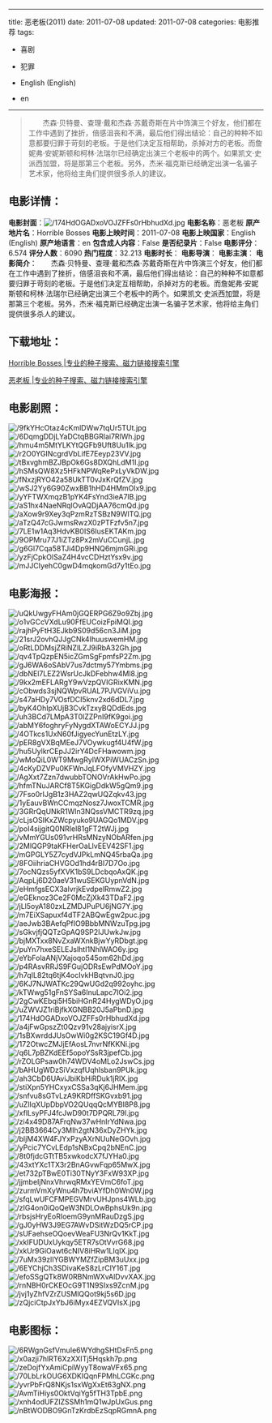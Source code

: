 
---
title: 恶老板(2011)
date: 2011-07-08
updated: 2011-07-08
categories: 电影推荐
tags:
- 喜剧
- 犯罪

- English (English)
- en
---


> 　　杰森·贝特曼、查理·戴和杰森·苏戴奇斯在片中饰演三个好友，他们都在工作中遇到了挫折，倍感沮丧和不满，最后他们得出结论：自己的种种不如意都要归罪于苛刻的老板。于是他们决定互相帮助，杀掉对方的老板。而詹妮弗·安妮斯顿和柯林·法瑞尔已经确定出演三个老板中的两个。如果凯文·史派西加盟，将是那第三个老板。另外，杰米·福克斯已经确定出演一名骗子艺术家，他将给主角们提供很多杀人的建议。

## **电影详情**：

**电影封面**：<img src="https://image.tmdb.org/t/p/w200/174HdOGADxoVOJZFFs0rHbhudXd.jpg" alt="/174HdOGADxoVOJZFFs0rHbhudXd.jpg" title="/174HdOGADxoVOJZFFs0rHbhudXd.jpg">
**电影名称**：恶老板
**原产地片名**：Horrible Bosses
**电影上映时间**：2011-07-08
**电影上映国家**：English (English)
**原产地语言**：en
**包含成人内容**：False
**是否纪录片**：False
**电影评分**：6.574
**评分人数**：6090
**热门程度**：32.213
**电影时长**：
**电影导演**：
**电影主演**：
**电影简介**：　　杰森·贝特曼、查理·戴和杰森·苏戴奇斯在片中饰演三个好友，他们都在工作中遇到了挫折，倍感沮丧和不满，最后他们得出结论：自己的种种不如意都要归罪于苛刻的老板。于是他们决定互相帮助，杀掉对方的老板。而詹妮弗·安妮斯顿和柯林·法瑞尔已经确定出演三个老板中的两个。如果凯文·史派西加盟，将是那第三个老板。另外，杰米·福克斯已经确定出演一名骗子艺术家，他将给主角们提供很多杀人的建议。

## **下载地址**：
[Horrible Bosses |专业的种子搜索、磁力链接搜索引擎](https://movie.amd794.com:2083/?search=Horrible%20Bosses&ordering=&mode=match_phrase&page_size=10&page=1)

[恶老板 |专业的种子搜索、磁力链接搜索引擎](https://movie.amd794.com:2083/?search=%E6%81%B6%E8%80%81%E6%9D%BF&ordering=&mode=match_phrase&page_size=10&page=1)
 

## **电影剧照**：
<img src="https://image.tmdb.org/t/p/original/9fkYHcOtaz4cKmlDWw7tqUr5TUt.jpg" alt="/9fkYHcOtaz4cKmlDWw7tqUr5TUt.jpg" title="/9fkYHcOtaz4cKmlDWw7tqUr5TUt.jpg"><img src="https://image.tmdb.org/t/p/original/6DqmgDDjLYaDCtqBBGRlai7RlWh.jpg" alt="/6DqmgDDjLYaDCtqBBGRlai7RlWh.jpg" title="/6DqmgDDjLYaDCtqBBGRlai7RlWh.jpg"><img src="https://image.tmdb.org/t/p/original/hmu4m5MtYLKYtQGFb9Uft8Uu1lk.jpg" alt="/hmu4m5MtYLKYtQGFb9Uft8Uu1lk.jpg" title="/hmu4m5MtYLKYtQGFb9Uft8Uu1lk.jpg"><img src="https://image.tmdb.org/t/p/original/r2O0YGINcgrdVbLifE7Eeyp23VV.jpg" alt="/r2O0YGINcgrdVbLifE7Eeyp23VV.jpg" title="/r2O0YGINcgrdVbLifE7Eeyp23VV.jpg"><img src="https://image.tmdb.org/t/p/original/tBxvghmBZJBpOk6Gs8DXQhLdM1I.jpg" alt="/tBxvghmBZJBpOk6Gs8DXQhLdM1I.jpg" title="/tBxvghmBZJBpOk6Gs8DXQhLdM1I.jpg"><img src="https://image.tmdb.org/t/p/original/hSMsQW8Xz5HFkNPWqRePxLyVkDW.jpg" alt="/hSMsQW8Xz5HFkNPWqRePxLyVkDW.jpg" title="/hSMsQW8Xz5HFkNPWqRePxLyVkDW.jpg"><img src="https://image.tmdb.org/t/p/original/fNxzjRYO42a58UkTT0vJxKrQfZV.jpg" alt="/fNxzjRYO42a58UkTT0vJxKrQfZV.jpg" title="/fNxzjRYO42a58UkTT0vJxKrQfZV.jpg"><img src="https://image.tmdb.org/t/p/original/wSJ2Yy6G90ZwxBB1hHD4HMmOlx9.jpg" alt="/wSJ2Yy6G90ZwxBB1hHD4HMmOlx9.jpg" title="/wSJ2Yy6G90ZwxBB1hHD4HMmOlx9.jpg"><img src="https://image.tmdb.org/t/p/original/yYFTWXmqzB1pYK4FsYnd3ieA7lB.jpg" alt="/yYFTWXmqzB1pYK4FsYnd3ieA7lB.jpg" title="/yYFTWXmqzB1pYK4FsYnd3ieA7lB.jpg"><img src="https://image.tmdb.org/t/p/original/aS1hx4NaeNRqlOvAQDjAA76cmQd.jpg" alt="/aS1hx4NaeNRqlOvAQDjAA76cmQd.jpg" title="/aS1hx4NaeNRqlOvAQDjAA76cmQd.jpg"><img src="https://image.tmdb.org/t/p/original/aXow9r9Xey3qPzmRzTSBzN9WITQ.jpg" alt="/aXow9r9Xey3qPzmRzTSBzN9WITQ.jpg" title="/aXow9r9Xey3qPzmRzTSBzN9WITQ.jpg"><img src="https://image.tmdb.org/t/p/original/aTzQ47cGJwmsRwzX0zPTFzfv5n7.jpg" alt="/aTzQ47cGJwmsRwzX0zPTFzfv5n7.jpg" title="/aTzQ47cGJwmsRwzX0zPTFzfv5n7.jpg"><img src="https://image.tmdb.org/t/p/original/7LE1w1Aq3HdvKB0IS6IusEKTAKm.jpg" alt="/7LE1w1Aq3HdvKB0IS6IusEKTAKm.jpg" title="/7LE1w1Aq3HdvKB0IS6IusEKTAKm.jpg"><img src="https://image.tmdb.org/t/p/original/9OPMru77J1iZTz8Px2mVuCCunjL.jpg" alt="/9OPMru77J1iZTz8Px2mVuCCunjL.jpg" title="/9OPMru77J1iZTz8Px2mVuCCunjL.jpg"><img src="https://image.tmdb.org/t/p/original/g6Gl7Cqa58TJi4Dp9HNQ6mjmGRi.jpg" alt="/g6Gl7Cqa58TJi4Dp9HNQ6mjmGRi.jpg" title="/g6Gl7Cqa58TJi4Dp9HNQ6mjmGRi.jpg"><img src="https://image.tmdb.org/t/p/original/yzFjCpkOlSaZ4H4vcCDHztYsx9v.jpg" alt="/yzFjCpkOlSaZ4H4vcCDHztYsx9v.jpg" title="/yzFjCpkOlSaZ4H4vcCDHztYsx9v.jpg"><img src="https://image.tmdb.org/t/p/original/mJJCIyehC0gwD4mqkomGd7y1tEo.jpg" alt="/mJJCIyehC0gwD4mqkomGd7y1tEo.jpg" title="/mJJCIyehC0gwD4mqkomGd7y1tEo.jpg">

## **电影海报**：
<img src="https://image.tmdb.org/t/p/original/uQkUwgyFHAm0jGQERPG6Z9o9Zbj.jpg" alt="/uQkUwgyFHAm0jGQERPG6Z9o9Zbj.jpg" title="/uQkUwgyFHAm0jGQERPG6Z9o9Zbj.jpg"><img src="https://image.tmdb.org/t/p/original/o1vGCcVXdLu90FfEUCoizFpiMQI.jpg" alt="/o1vGCcVXdLu90FfEUCoizFpiMQI.jpg" title="/o1vGCcVXdLu90FfEUCoizFpiMQI.jpg"><img src="https://image.tmdb.org/t/p/original/rajhPyFtH3EJkb9S09d56cn3JiM.jpg" alt="/rajhPyFtH3EJkb9S09d56cn3JiM.jpg" title="/rajhPyFtH3EJkb9S09d56cn3JiM.jpg"><img src="https://image.tmdb.org/t/p/original/21srJ2ovhQJJgCNk4IhuuswemHM.jpg" alt="/21srJ2ovhQJJgCNk4IhuuswemHM.jpg" title="/21srJ2ovhQJJgCNk4IhuuswemHM.jpg"><img src="https://image.tmdb.org/t/p/original/oRtLDDMsjZRiNZlLZJ9iRbA32Gh.jpg" alt="/oRtLDDMsjZRiNZlLZJ9iRbA32Gh.jpg" title="/oRtLDDMsjZRiNZlLZJ9iRbA32Gh.jpg"><img src="https://image.tmdb.org/t/p/original/qv4TpQzpEN5icZGmSgFpmfsP2Zm.jpg" alt="/qv4TpQzpEN5icZGmSgFpmfsP2Zm.jpg" title="/qv4TpQzpEN5icZGmSgFpmfsP2Zm.jpg"><img src="https://image.tmdb.org/t/p/original/gJ6WA6oSAbV7us7dctmy57Ymbms.jpg" alt="/gJ6WA6oSAbV7us7dctmy57Ymbms.jpg" title="/gJ6WA6oSAbV7us7dctmy57Ymbms.jpg"><img src="https://image.tmdb.org/t/p/original/dbNEl7LEZ2WsrUcJkDFebhw4Ml8.jpg" alt="/dbNEl7LEZ2WsrUcJkDFebhw4Ml8.jpg" title="/dbNEl7LEZ2WsrUcJkDFebhw4Ml8.jpg"><img src="https://image.tmdb.org/t/p/original/9kx2mEFLARgY9wVzpQVIGRixKMN.jpg" alt="/9kx2mEFLARgY9wVzpQVIGRixKMN.jpg" title="/9kx2mEFLARgY9wVzpQVIGRixKMN.jpg"><img src="https://image.tmdb.org/t/p/original/cObwds3sjNQWpvRUAL7PJVGViVu.jpg" alt="/cObwds3sjNQWpvRUAL7PJVGViVu.jpg" title="/cObwds3sjNQWpvRUAL7PJVGViVu.jpg"><img src="https://image.tmdb.org/t/p/original/s47aHDy7VOsfDCI5knv2xd6dDL7.jpg" alt="/s47aHDy7VOsfDCI5knv2xd6dDL7.jpg" title="/s47aHDy7VOsfDCI5knv2xd6dDL7.jpg"><img src="https://image.tmdb.org/t/p/original/byK4OhIpXUjB3CvkTzxyBQDdEds.jpg" alt="/byK4OhIpXUjB3CvkTzxyBQDdEds.jpg" title="/byK4OhIpXUjB3CvkTzxyBQDdEds.jpg"><img src="https://image.tmdb.org/t/p/original/uh3BCd7LMpA3T0lZZPnI9fK9goi.jpg" alt="/uh3BCd7LMpA3T0lZZPnI9fK9goi.jpg" title="/uh3BCd7LMpA3T0lZZPnI9fK9goi.jpg"><img src="https://image.tmdb.org/t/p/original/abMY6foghryFyNygdXTAWoECYJJ.jpg" alt="/abMY6foghryFyNygdXTAWoECYJJ.jpg" title="/abMY6foghryFyNygdXTAWoECYJJ.jpg"><img src="https://image.tmdb.org/t/p/original/4OTkcs1UxN60fJigyecYunEtzLY.jpg" alt="/4OTkcs1UxN60fJigyecYunEtzLY.jpg" title="/4OTkcs1UxN60fJigyecYunEtzLY.jpg"><img src="https://image.tmdb.org/t/p/original/pER8gVXBqMEeJ7VOywkugf4U4fW.jpg" alt="/pER8gVXBqMEeJ7VOywkugf4U4fW.jpg" title="/pER8gVXBqMEeJ7VOywkugf4U4fW.jpg"><img src="https://image.tmdb.org/t/p/original/hu5UylkrCEpJJ2irY4DcFHawowm.jpg" alt="/hu5UylkrCEpJJ2irY4DcFHawowm.jpg" title="/hu5UylkrCEpJJ2irY4DcFHawowm.jpg"><img src="https://image.tmdb.org/t/p/original/wMoQiL0WT9MwgRylWXPiWUACzSn.jpg" alt="/wMoQiL0WT9MwgRylWXPiWUACzSn.jpg" title="/wMoQiL0WT9MwgRylWXPiWUACzSn.jpg"><img src="https://image.tmdb.org/t/p/original/4cKyDZVPu0KFWnJqLFOfyVMVHZY.jpg" alt="/4cKyDZVPu0KFWnJqLFOfyVMVHZY.jpg" title="/4cKyDZVPu0KFWnJqLFOfyVMVHZY.jpg"><img src="https://image.tmdb.org/t/p/original/AgXxt7Zzn7dwubbTONOVrAkHwPo.jpg" alt="/AgXxt7Zzn7dwubbTONOVrAkHwPo.jpg" title="/AgXxt7Zzn7dwubbTONOVrAkHwPo.jpg"><img src="https://image.tmdb.org/t/p/original/hfmTNuJARCf8T5KGigDdkW5gQm9.jpg" alt="/hfmTNuJARCf8T5KGigDdkW5gQm9.jpg" title="/hfmTNuJARCf8T5KGigDdkW5gQm9.jpg"><img src="https://image.tmdb.org/t/p/original/7Fso0rIJgB1z3HAZ2qwUQZqkv43.jpg" alt="/7Fso0rIJgB1z3HAZ2qwUQZqkv43.jpg" title="/7Fso0rIJgB1z3HAZ2qwUQZqkv43.jpg"><img src="https://image.tmdb.org/t/p/original/1yEauvBWnCCmqzNosz7JwoxTCMR.jpg" alt="/1yEauvBWnCCmqzNosz7JwoxTCMR.jpg" title="/1yEauvBWnCCmqzNosz7JwoxTCMR.jpg"><img src="https://image.tmdb.org/t/p/original/3GRrQqUNkR1Wln3NQssVMCTR9zq.jpg" alt="/3GRrQqUNkR1Wln3NQssVMCTR9zq.jpg" title="/3GRrQqUNkR1Wln3NQssVMCTR9zq.jpg"><img src="https://image.tmdb.org/t/p/original/cLjsOSIKxZWcpyuko9UAGQo1MDV.jpg" alt="/cLjsOSIKxZWcpyuko9UAGQo1MDV.jpg" title="/cLjsOSIKxZWcpyuko9UAGQo1MDV.jpg"><img src="https://image.tmdb.org/t/p/original/pol4sijgitQ0NRIel81gFT2tWJj.jpg" alt="/pol4sijgitQ0NRIel81gFT2tWJj.jpg" title="/pol4sijgitQ0NRIel81gFT2tWJj.jpg"><img src="https://image.tmdb.org/t/p/original/vMmYGUs091vrHRsMNzyNObARfen.jpg" alt="/vMmYGUs091vrHRsMNzyNObARfen.jpg" title="/vMmYGUs091vrHRsMNzyNObARfen.jpg"><img src="https://image.tmdb.org/t/p/original/2MlQGP9taKFHerOaLlvEEV42SF1.jpg" alt="/2MlQGP9taKFHerOaLlvEEV42SF1.jpg" title="/2MlQGP9taKFHerOaLlvEEV42SF1.jpg"><img src="https://image.tmdb.org/t/p/original/mGPGLY5Z7cydVJPkLmNQ45rbaQa.jpg" alt="/mGPGLY5Z7cydVJPkLmNQ45rbaQa.jpg" title="/mGPGLY5Z7cydVJPkLmNQ45rbaQa.jpg"><img src="https://image.tmdb.org/t/p/original/8FOiihriaCHVGOd1hd4rBI7D7Oo.jpg" alt="/8FOiihriaCHVGOd1hd4rBI7D7Oo.jpg" title="/8FOiihriaCHVGOd1hd4rBI7D7Oo.jpg"><img src="https://image.tmdb.org/t/p/original/7ocNQzs5yfXVK1bS9LDcbqoAxQK.jpg" alt="/7ocNQzs5yfXVK1bS9LDcbqoAxQK.jpg" title="/7ocNQzs5yfXVK1bS9LDcbqoAxQK.jpg"><img src="https://image.tmdb.org/t/p/original/AqpLj6D20aeV31wuSEKGUypnVdN.jpg" alt="/AqpLj6D20aeV31wuSEKGUypnVdN.jpg" title="/AqpLj6D20aeV31wuSEKGUypnVdN.jpg"><img src="https://image.tmdb.org/t/p/original/eHmfgsECX3alvrjkEvdpelRmwZ2.jpg" alt="/eHmfgsECX3alvrjkEvdpelRmwZ2.jpg" title="/eHmfgsECX3alvrjkEvdpelRmwZ2.jpg"><img src="https://image.tmdb.org/t/p/original/eGEknoz3Ce2F0McZjXk43TDaF2.jpg" alt="/eGEknoz3Ce2F0McZjXk43TDaF2.jpg" title="/eGEknoz3Ce2F0McZjXk43TDaF2.jpg"><img src="https://image.tmdb.org/t/p/original/jLl5oyA180zxLZMDJPuPU6jNG7Y.jpg" alt="/jLl5oyA180zxLZMDJPuPU6jNG7Y.jpg" title="/jLl5oyA180zxLZMDJPuPU6jNG7Y.jpg"><img src="https://image.tmdb.org/t/p/original/m7EiXSapuxf4dTF2ABQwEgw2puc.jpg" alt="/m7EiXSapuxf4dTF2ABQwEgw2puc.jpg" title="/m7EiXSapuxf4dTF2ABQwEgw2puc.jpg"><img src="https://image.tmdb.org/t/p/original/aeJwb3BAefqPfIO9BbbMNWzuTpg.jpg" alt="/aeJwb3BAefqPfIO9BbbMNWzuTpg.jpg" title="/aeJwb3BAefqPfIO9BbbMNWzuTpg.jpg"><img src="https://image.tmdb.org/t/p/original/sGkvjfjQQTzGpAQ9SP2IJUwkJw.jpg" alt="/sGkvjfjQQTzGpAQ9SP2IJUwkJw.jpg" title="/sGkvjfjQQTzGpAQ9SP2IJUwkJw.jpg"><img src="https://image.tmdb.org/t/p/original/bjMXTxx8NvZxaWXnkBjwYyRDbgt.jpg" alt="/bjMXTxx8NvZxaWXnkBjwYyRDbgt.jpg" title="/bjMXTxx8NvZxaWXnkBjwYyRDbgt.jpg"><img src="https://image.tmdb.org/t/p/original/puYn7hxeSELEJslhtI1NhlWAO6y.jpg" alt="/puYn7hxeSELEJslhtI1NhlWAO6y.jpg" title="/puYn7hxeSELEJslhtI1NhlWAO6y.jpg"><img src="https://image.tmdb.org/t/p/original/eYbFolaANjVXajoqo545om62hDd.jpg" alt="/eYbFolaANjVXajoqo545om62hDd.jpg" title="/eYbFolaANjVXajoqo545om62hDd.jpg"><img src="https://image.tmdb.org/t/p/original/p4RAsvRRJS9FGujODRsEwPdMOoY.jpg" alt="/p4RAsvRRJS9FGujODRsEwPdMOoY.jpg" title="/p4RAsvRRJS9FGujODRsEwPdMOoY.jpg"><img src="https://image.tmdb.org/t/p/original/h7qIL82tq6tjK4ocIvkHBqtvnJ0.jpg" alt="/h7qIL82tq6tjK4ocIvkHBqtvnJ0.jpg" title="/h7qIL82tq6tjK4ocIvkHBqtvnJ0.jpg"><img src="https://image.tmdb.org/t/p/original/6KJ7NJWATKc29QwUGd2q992oyhc.jpg" alt="/6KJ7NJWATKc29QwUGd2q992oyhc.jpg" title="/6KJ7NJWATKc29QwUGd2q992oyhc.jpg"><img src="https://image.tmdb.org/t/p/original/kTWwg51gFnSYSa6InuLapc7IOi2.jpg" alt="/kTWwg51gFnSYSa6InuLapc7IOi2.jpg" title="/kTWwg51gFnSYSa6InuLapc7IOi2.jpg"><img src="https://image.tmdb.org/t/p/original/2gCwKEbqi5H5biHGnR24HygWDyO.jpg" alt="/2gCwKEbqi5H5biHGnR24HygWDyO.jpg" title="/2gCwKEbqi5H5biHGnR24HygWDyO.jpg"><img src="https://image.tmdb.org/t/p/original/uZWVJZ1riBjfkXGNBB20J5aPbnD.jpg" alt="/uZWVJZ1riBjfkXGNBB20J5aPbnD.jpg" title="/uZWVJZ1riBjfkXGNBB20J5aPbnD.jpg"><img src="https://image.tmdb.org/t/p/original/174HdOGADxoVOJZFFs0rHbhudXd.jpg" alt="/174HdOGADxoVOJZFFs0rHbhudXd.jpg" title="/174HdOGADxoVOJZFFs0rHbhudXd.jpg"><img src="https://image.tmdb.org/t/p/original/a4jFwGpszZt0Qzv91v28ajyisrX.jpg" alt="/a4jFwGpszZt0Qzv91v28ajyisrX.jpg" title="/a4jFwGpszZt0Qzv91v28ajyisrX.jpg"><img src="https://image.tmdb.org/t/p/original/1sBXwrddJUsOwWi0g2KSC19Gf4D.jpg" alt="/1sBXwrddJUsOwWi0g2KSC19Gf4D.jpg" title="/1sBXwrddJUsOwWi0g2KSC19Gf4D.jpg"><img src="https://image.tmdb.org/t/p/original/172OtwcZMJjEfAosL7nvrNfKKNi.jpg" alt="/172OtwcZMJjEfAosL7nvrNfKKNi.jpg" title="/172OtwcZMJjEfAosL7nvrNfKKNi.jpg"><img src="https://image.tmdb.org/t/p/original/q6L7pBZKdEEf5opoYSsR3jpefCb.jpg" alt="/q6L7pBZKdEEf5opoYSsR3jpefCb.jpg" title="/q6L7pBZKdEEf5opoYSsR3jpefCb.jpg"><img src="https://image.tmdb.org/t/p/original/rZOLGPsaw0h74WDV4oMLo2JswCs.jpg" alt="/rZOLGPsaw0h74WDV4oMLo2JswCs.jpg" title="/rZOLGPsaw0h74WDV4oMLo2JswCs.jpg"><img src="https://image.tmdb.org/t/p/original/bAHUgWDzSiVxzqfUqhlsban9PUk.jpg" alt="/bAHUgWDzSiVxzqfUqhlsban9PUk.jpg" title="/bAHUgWDzSiVxzqfUqhlsban9PUk.jpg"><img src="https://image.tmdb.org/t/p/original/ah3CbD6UAviJbiKbHiRDuk1jRlX.jpg" alt="/ah3CbD6UAviJbiKbHiRDuk1jRlX.jpg" title="/ah3CbD6UAviJbiKbHiRDuk1jRlX.jpg"><img src="https://image.tmdb.org/t/p/original/stiXpn5YHCxyxCSSa3qKj6JHMem.jpg" alt="/stiXpn5YHCxyxCSSa3qKj6JHMem.jpg" title="/stiXpn5YHCxyxCSSa3qKj6JHMem.jpg"><img src="https://image.tmdb.org/t/p/original/snfvu8sGTvLzA9KRDffSKGvxb91.jpg" alt="/snfvu8sGTvLzA9KRDffSKGvxb91.jpg" title="/snfvu8sGTvLzA9KRDffSKGvxb91.jpg"><img src="https://image.tmdb.org/t/p/original/uZlIqXUpDbpVO2QUqqQcMYBI8P8.jpg" alt="/uZlIqXUpDbpVO2QUqqQcMYBI8P8.jpg" title="/uZlIqXUpDbpVO2QUqqQcMYBI8P8.jpg"><img src="https://image.tmdb.org/t/p/original/xflLsyPFJ4fcJwD90t7DPQRL79l.jpg" alt="/xflLsyPFJ4fcJwD90t7DPQRL79l.jpg" title="/xflLsyPFJ4fcJwD90t7DPQRL79l.jpg"><img src="https://image.tmdb.org/t/p/original/zi4x49D87AFrqNw37wHnIrYdNwa.jpg" alt="/zi4x49D87AFrqNw37wHnIrYdNwa.jpg" title="/zi4x49D87AFrqNw37wHnIrYdNwa.jpg"><img src="https://image.tmdb.org/t/p/original/j2BB3664Cy3MIh2gtN36xDyZHYk.jpg" alt="/j2BB3664Cy3MIh2gtN36xDyZHYk.jpg" title="/j2BB3664Cy3MIh2gtN36xDyZHYk.jpg"><img src="https://image.tmdb.org/t/p/original/bljM4XW4FJYxPzyAXrNUuNeGOvh.jpg" alt="/bljM4XW4FJYxPzyAXrNUuNeGOvh.jpg" title="/bljM4XW4FJYxPzyAXrNUuNeGOvh.jpg"><img src="https://image.tmdb.org/t/p/original/yPcic7YCvLEdp1sNBxCpq2bNEnC.jpg" alt="/yPcic7YCvLEdp1sNBxCpq2bNEnC.jpg" title="/yPcic7YCvLEdp1sNBxCpq2bNEnC.jpg"><img src="https://image.tmdb.org/t/p/original/8t0fjdcGTtTB5xwkodcX7fJYHa0.jpg" alt="/8t0fjdcGTtTB5xwkodcX7fJYHa0.jpg" title="/8t0fjdcGTtTB5xwkodcX7fJYHa0.jpg"><img src="https://image.tmdb.org/t/p/original/43xtYXc1TX3r2BnAGvwFqp65MwX.jpg" alt="/43xtYXc1TX3r2BnAGvwFqp65MwX.jpg" title="/43xtYXc1TX3r2BnAGvwFqp65MwX.jpg"><img src="https://image.tmdb.org/t/p/original/et732pTBwE0Ti30TNyY3FxW93XP.jpg" alt="/et732pTBwE0Ti30TNyY3FxW93XP.jpg" title="/et732pTBwE0Ti30TNyY3FxW93XP.jpg"><img src="https://image.tmdb.org/t/p/original/jjmbeIjNnxVhrwqRMxYEVmC6foT.jpg" alt="/jjmbeIjNnxVhrwqRMxYEVmC6foT.jpg" title="/jjmbeIjNnxVhrwqRMxYEVmC6foT.jpg"><img src="https://image.tmdb.org/t/p/original/zurmVmXyWnu4h7bviAYfDh0Wn0W.jpg" alt="/zurmVmXyWnu4h7bviAYfDh0Wn0W.jpg" title="/zurmVmXyWnu4h7bviAYfDh0Wn0W.jpg"><img src="https://image.tmdb.org/t/p/original/sfqLwUFCFMPEGVMrvUHJpns4WLb.jpg" alt="/sfqLwUFCFMPEGVMrvUHJpns4WLb.jpg" title="/sfqLwUFCFMPEGVMrvUHJpns4WLb.jpg"><img src="https://image.tmdb.org/t/p/original/zIG4on0iQoQeW3NDLOwBphsUk9n.jpg" alt="/zIG4on0iQoQeW3NDLOwBphsUk9n.jpg" title="/zIG4on0iQoQeW3NDLOwBphsUk9n.jpg"><img src="https://image.tmdb.org/t/p/original/rbsjsHryEoRIoemG9ynMRauDzgS.jpg" alt="/rbsjsHryEoRIoemG9ynMRauDzgS.jpg" title="/rbsjsHryEoRIoemG9ynMRauDzgS.jpg"><img src="https://image.tmdb.org/t/p/original/gJ0yHW3J9EG7AWvDSitWzDQ5rCP.jpg" alt="/gJ0yHW3J9EG7AWvDSitWzDQ5rCP.jpg" title="/gJ0yHW3J9EG7AWvDSitWzDQ5rCP.jpg"><img src="https://image.tmdb.org/t/p/original/sUFaehseOQoevWeaFU3NrQv1KkT.jpg" alt="/sUFaehseOQoevWeaFU3NrQv1KkT.jpg" title="/sUFaehseOQoevWeaFU3NrQv1KkT.jpg"><img src="https://image.tmdb.org/t/p/original/xkIFUDUxUykqy5ETR7sOtVvrG68.jpg" alt="/xkIFUDUxUykqy5ETR7sOtVvrG68.jpg" title="/xkIFUDUxUykqy5ETR7sOtVvrG68.jpg"><img src="https://image.tmdb.org/t/p/original/xkUr9GiOawt6cNIV8iHRw1LIqlX.jpg" alt="/xkUr9GiOawt6cNIV8iHRw1LIqlX.jpg" title="/xkUr9GiOawt6cNIV8iHRw1LIqlX.jpg"><img src="https://image.tmdb.org/t/p/original/7uMx39zlIYGBWYMZfZipBM3uUxx.jpg" alt="/7uMx39zlIYGBWYMZfZipBM3uUxx.jpg" title="/7uMx39zlIYGBWYMZfZipBM3uUxx.jpg"><img src="https://image.tmdb.org/t/p/original/6EYChjCh3SDivaKeS8zLrClY16T.jpg" alt="/6EYChjCh3SDivaKeS8zLrClY16T.jpg" title="/6EYChjCh3SDivaKeS8zLrClY16T.jpg"><img src="https://image.tmdb.org/t/p/original/efoSSgQTk8W0RBNmWXvAlDvvXAX.jpg" alt="/efoSSgQTk8W0RBNmWXvAlDvvXAX.jpg" title="/efoSSgQTk8W0RBNmWXvAlDvvXAX.jpg"><img src="https://image.tmdb.org/t/p/original/rnNBH0rCKEOcG9T1N9SIxs9ZcnM.jpg" alt="/rnNBH0rCKEOcG9T1N9SIxs9ZcnM.jpg" title="/rnNBH0rCKEOcG9T1N9SIxs9ZcnM.jpg"><img src="https://image.tmdb.org/t/p/original/jvj1yZhfVZrZUSMlQQot9kj5s6D.jpg" alt="/jvj1yZhfVZrZUSMlQQot9kj5s6D.jpg" title="/jvj1yZhfVZrZUSMlQQot9kj5s6D.jpg"><img src="https://image.tmdb.org/t/p/original/zQjciCtpJxYbJ6iMyx4EZVQVIsX.jpg" alt="/zQjciCtpJxYbJ6iMyx4EZVQVIsX.jpg" title="/zQjciCtpJxYbJ6iMyx4EZVQVIsX.jpg">

## **电影图标**：
<img src="https://image.tmdb.org/t/p/original/6RWgnGsfVmuIe6WYdhgSHtDsFn5.png" alt="/6RWgnGsfVmuIe6WYdhgSHtDsFn5.png" title="/6RWgnGsfVmuIe6WYdhgSHtDsFn5.png"><img src="https://image.tmdb.org/t/p/original/x0azji7hlRT6XzXXITj5Hqskh7p.png" alt="/x0azji7hlRT6XzXXITj5Hqskh7p.png" title="/x0azji7hlRT6XzXXITj5Hqskh7p.png"><img src="https://image.tmdb.org/t/p/original/zeDojfYxAmiCpiWyyT8owaVFx65.png" alt="/zeDojfYxAmiCpiWyyT8owaVFx65.png" title="/zeDojfYxAmiCpiWyyT8owaVFx65.png"><img src="https://image.tmdb.org/t/p/original/70LbLrkOUG6XDKIQqnFPMhLCGKc.png" alt="/70LbLrkOUG6XDKIQqnFPMhLCGKc.png" title="/70LbLrkOUG6XDKIQqnFPMhLCGKc.png"><img src="https://image.tmdb.org/t/p/original/yvrPbFrQ8NKjs1sxWgXxEt63gNX.png" alt="/yvrPbFrQ8NKjs1sxWgXxEt63gNX.png" title="/yvrPbFrQ8NKjs1sxWgXxEt63gNX.png"><img src="https://image.tmdb.org/t/p/original/AvmTiHiys0OktVqiYg5fTH3TpbE.png" alt="/AvmTiHiys0OktVqiYg5fTH3TpbE.png" title="/AvmTiHiys0OktVqiYg5fTH3TpbE.png"><img src="https://image.tmdb.org/t/p/original/xnh4odUFZIZSSMh1mQ1wJpUxGus.png" alt="/xnh4odUFZIZSSMh1mQ1wJpUxGus.png" title="/xnh4odUFZIZSSMh1mQ1wJpUxGus.png"><img src="https://image.tmdb.org/t/p/original/nBtWODBO9GnTzKrdbEzSqpRGmnA.png" alt="/nBtWODBO9GnTzKrdbEzSqpRGmnA.png" title="/nBtWODBO9GnTzKrdbEzSqpRGmnA.png">
